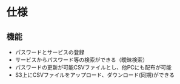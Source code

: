 # 仕様
## 機能
- パスワードとサービスの登録
- サービスからパスワード等の検索ができる（曖昧検索）
- パスワードの更新が可能CSVファイルとし、他PCにも配布が可能
- S3上にCSVファイルをアップロード、ダウンロード(同期)ができる
